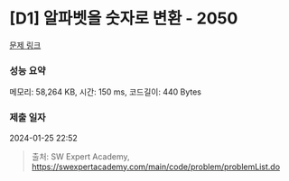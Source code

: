 # [D1] 알파벳을 숫자로 변환 - 2050 

[문제 링크](https://swexpertacademy.com/main/code/problem/problemDetail.do?contestProbId=AV5QLGxKAzQDFAUq) 

### 성능 요약

메모리: 58,264 KB, 시간: 150 ms, 코드길이: 440 Bytes

### 제출 일자

2024-01-25 22:52



> 출처: SW Expert Academy, https://swexpertacademy.com/main/code/problem/problemList.do